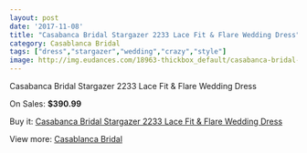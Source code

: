 ```yaml
---
layout: post
date: '2017-11-08'
title: "Casabanca Bridal Stargazer 2233 Lace Fit & Flare Wedding Dress"
category: Casablanca Bridal
tags: ["dress","stargazer","wedding","crazy","style"]
image: http://img.eudances.com/18963-thickbox_default/casabanca-bridal-stargazer-2233-lace-fit-flare-wedding-dress.jpg
---
```

Casabanca Bridal Stargazer 2233 Lace Fit & Flare Wedding Dress

On Sales: **$390.99**
<a href="https://www.eudances.com/en/casablanca-bridal/5636-casabanca-bridal-stargazer-2233-lace-fit-flare-wedding-dress.html"><amp-img layout="responsive" width="600" height="600" src="//img.eudances.com/18963-thickbox_default/casabanca-bridal-stargazer-2233-lace-fit-flare-wedding-dress.jpg" alt="Casabanca Bridal Stargazer 2233 Lace Fit & Flare Wedding Dress 0" /></a>
<a href="https://www.eudances.com/en/casablanca-bridal/5636-casabanca-bridal-stargazer-2233-lace-fit-flare-wedding-dress.html"><amp-img layout="responsive" width="600" height="600" src="//img.eudances.com/18965-thickbox_default/casabanca-bridal-stargazer-2233-lace-fit-flare-wedding-dress.jpg" alt="Casabanca Bridal Stargazer 2233 Lace Fit & Flare Wedding Dress 1" /></a>
<a href="https://www.eudances.com/en/casablanca-bridal/5636-casabanca-bridal-stargazer-2233-lace-fit-flare-wedding-dress.html"><amp-img layout="responsive" width="600" height="600" src="//img.eudances.com/18964-thickbox_default/casabanca-bridal-stargazer-2233-lace-fit-flare-wedding-dress.jpg" alt="Casabanca Bridal Stargazer 2233 Lace Fit & Flare Wedding Dress 2" /></a>

Buy it: [Casabanca Bridal Stargazer 2233 Lace Fit & Flare Wedding Dress](https://www.eudances.com/en/casablanca-bridal/5636-casabanca-bridal-stargazer-2233-lace-fit-flare-wedding-dress.html "Casabanca Bridal Stargazer 2233 Lace Fit & Flare Wedding Dress")

View more: [Casablanca Bridal](https://www.eudances.com/en/4-casablanca-bridal "Casablanca Bridal")